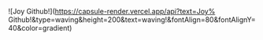 ![Joy Github!](https://capsule-render.vercel.app/api?text=Joy% Github!&type=waving&height=200&text=waving!&fontAlign=80&fontAlignY=40&color=gradient)
